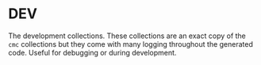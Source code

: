 # DEV

The development collections. These collections are an exact copy of the `cmc` collections but they come with many logging throughout the generated code. Useful for debugging or during development.
